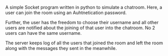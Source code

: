 A simple Socket program written in python to simulate a chatroom. Here, a user can join the room using an Auhtnetication password. 

Further, the user has the freedom to choose their username and all other users are notified about the joining of that user into the chatroom. No 2 users can have the same username.

The server keeps log of all the users that joined the room and left the room along with the messages they sent in the meanwhile.
